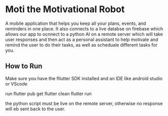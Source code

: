 # Moti the Motivational Robot

A mobile application that helps you keep all your plans, events, and reminders in one place. It also connects to a live databse on firebase which allows our app to ocnnect to a python AI on a remote server which will take user responses and then act as a personal assistant to help motivate and remind the user to do their tasks, as well as scheduale different tasks for you.

## How to Run

Make sure you have the fllutter SDK installed and an IDE like android studio or VScode

run
flutter pub get
flutter clean
flutter run

the python script must be live on the remote server, otherwise no response will eb sent back to the user.


